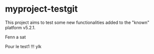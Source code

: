 # myproject-testgit
This project aims to test some new functionalities added to the "known" platform v5.2.1.

Fenn a sat

Pour le test1 !!! ylk
